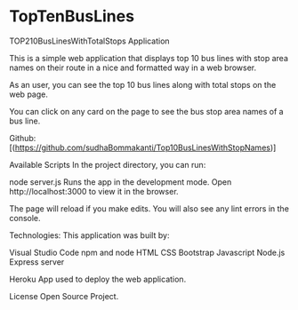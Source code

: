 # TopTenBusLines

TOP210BusLinesWithTotalStops Application

This is a simple web application that displays top 10 bus lines with stop area names on their route in a nice and formatted way in a web browser.

As an user, you can see the top 10 bus lines along with total stops on the web page.

You can click on any card on the page to see the bus stop area names of a bus line.

Github:
[(https://github.com/sudhaBommakanti/Top10BusLinesWithStopNames)]

Available Scripts
In the project directory, you can run:

node server.js
Runs the app in the development mode.
Open http://localhost:3000 to view it in the browser.

The page will reload if you make edits.
You will also see any lint errors in the console.

Technologies:
This application was built by:


Visual Studio Code
npm and node
HTML
CSS
Bootstrap
Javascript
Node.js Express server

Heroku App used to deploy the web application.

License
Open Source Project.
